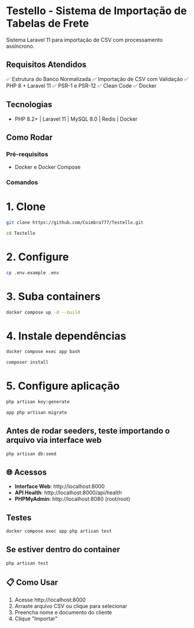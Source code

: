 # Testello - Sistema de Importação de Tabelas de Frete

Sistema Laravel 11 para importação de CSV com processamento assíncrono.

## Requisitos Atendidos

✅ Estrutura do Banco Normalizada
✅ Importação de CSV com Validação
✅ PHP 8 + Laravel 11
✅ PSR-1 e PSR-12
✅ Clean Code
✅ Docker

## Tecnologias

-   PHP 8.2+ | Laravel 11 | MySQL 8.0 | Redis | Docker

## Como Rodar

### Pré-requisitos

-   Docker e Docker Compose

### Comandos

# 1. Clone

```bash
git clone https://github.com/Coimbra777/Testello.git
```
```bash
cd Testello
```

# 2. Configure

```bash
cp .env.example .env
```

# 3. Suba containers
```bash
docker compose up -d --build
```

# 4. Instale dependências

```bash
docker compose exec app bash
```

```bash
composer install
```

# 5. Configure aplicação

```bash
php artisan key:generate
```
```bash
app php artisan migrate
```

## Antes de rodar seeders, teste importando o arquivo via interface web

```bash
php artisan db:seed
```

## 🌐 Acessos

-   **Interface Web**: http://localhost:8000
-   **API Health**: http://localhost:8000/api/health
-   **PHPMyAdmin**: http://localhost:8080 (root/root)

## Testes

```bash
docker compose exec app php artisan test
```

## Se estiver dentro do container

```bash
php artisan test
```

## 📋 Como Usar

1. Acesse http://localhost:8000
2. Arraste arquivo CSV ou clique para selecionar
3. Preencha nome e documento do cliente
4. Clique "Importar"
